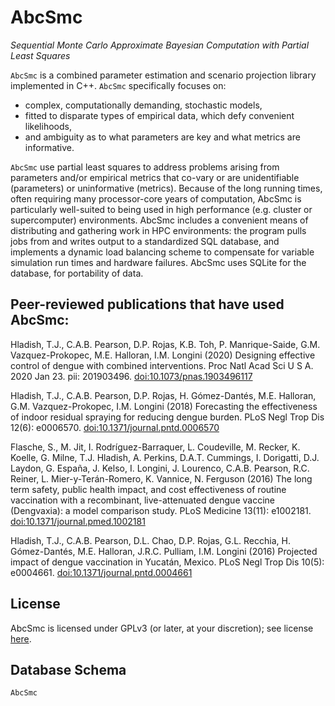 # AbcSmc
*Sequential Monte Carlo Approximate Bayesian Computation with Partial Least Squares*

`AbcSmc` is a combined parameter estimation and scenario projection library implemented in C++. `AbcSmc` specifically focuses on:

 - complex, computationally demanding, stochastic models,
 - fitted to disparate types of empirical data, which defy convenient likelihoods,
 - and ambiguity as to what parameters are key and what metrics are informative.
 
 `AbcSmc` use partial least squares to address problems arising from parameters and/or empirical metrics that co-vary or are unidentifiable (parameters) or uninformative (metrics).  Because of the long running times, often requiring many processor-core years of computation, AbcSmc is particularly well-suited to being used in high performance (e.g. cluster or supercomputer) environments. AbcSmc includes a convenient means of distributing and gathering work in HPC environments: the program pulls jobs from and writes output to a standardized SQL database, and implements a dynamic load balancing scheme to compensate for variable simulation run times and hardware failures. AbcSmc uses SQLite for the database, for portability of data.

## Peer-reviewed publications that have used AbcSmc:

Hladish, T.J., C.A.B. Pearson, D.P. Rojas, K.B. Toh, P. Manrique-Saide, G.M. Vazquez-Prokopec, M.E. Halloran, I.M. Longini (2020) Designing effective control of dengue with combined interventions. Proc Natl Acad Sci U S A.  2020 Jan 23. pii: 201903496. [doi:10.1073/pnas.1903496117](https://doi.org/10.1073/pnas.1903496117)

Hladish, T.J., C.A.B. Pearson, D.P. Rojas, H. Gómez-Dantés, M.E. Halloran, G.M. Vazquez-Prokopec, I.M. Longini (2018) Forecasting the effectiveness of indoor residual spraying for reducing dengue burden.  PLoS Negl Trop Dis 12(6): e0006570. [doi:10.1371/journal.pntd.0006570](https://doi.org/10.1371/journal.pntd.0006570)

Flasche, S., M. Jit, I. Rodríguez-Barraquer, L. Coudeville, M. Recker, K. Koelle, G. Milne, T.J. Hladish, A. Perkins, D.A.T. Cummings, I. Dorigatti, D.J. Laydon, G. España, J. Kelso, I. Longini, J. Lourenco, C.A.B. Pearson, R.C. Reiner, L. Mier-y-Terán-Romero, K. Vannice, N. Ferguson (2016) The long term safety, public health impact, and cost effectiveness of routine vaccination with a recombinant, live-attenuated dengue vaccine (Dengvaxia): a model comparison study. PLoS Medicine 13(11): e1002181. [doi:10.1371/journal.pmed.1002181](https://doi.org/10.1371/journal.pmed.1002181)

Hladish, T.J., C.A.B. Pearson, D.L. Chao, D.P. Rojas, G.L. Recchia, H. Gómez-Dantés, M.E. Halloran, J.R.C. Pulliam, I.M. Longini (2016) Projected impact of dengue vaccination in Yucatán, Mexico. PLoS Negl Trop Dis 10(5): e0004661. [doi:10.1371/journal.pntd.0004661](https://doi.org/10.1371/journal.pntd.0004661)

## License
AbcSmc is licensed under GPLv3 (or later, at your discretion); see license [here](LICENSE).

## Database Schema

`AbcSmc`